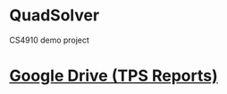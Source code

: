 # QuadSolver
CS4910 demo project

# [Google Drive (TPS Reports)](https://drive.google.com/drive/folders/1p6M2_yfme9Apm8la7Wr4oneaYihetKgb)
